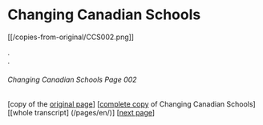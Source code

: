 # Changing Canadian Schools
[[/copies-from-original/CCS002.png]]

.  
.  
###### Changing Canadian Schools Page 002

[copy of the [original page](/copies-from-original/CCS002.png)]
[[complete copy](/copies-from-original/BestCopy_Changing_Canadian_Schools_Perspectives_on_Disability_and_Inclusion.pdf) of Changing Canadian Schools]
[[whole transcript] (/pages/en/)]
[[next page](Changing_Canadian_Schools-003)]


